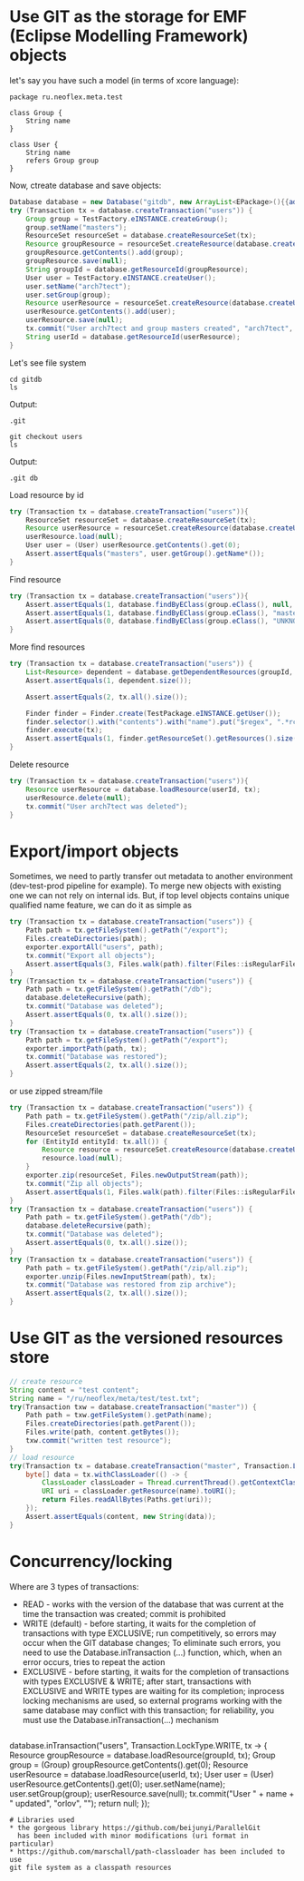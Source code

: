 # Use GIT as the storage for EMF (Eclipse Modelling Framework) objects 
let's say you have such a model (in terms of xcore language):
```xcore
package ru.neoflex.meta.test

class Group {
    String name
}

class User {
    String name
    refers Group group
}

```

Now, ctreate database and save objects:
```java
Database database = new Database("gitdb", new ArrayList<EPackage>(){{add(TestPackage.eINSTANCE);}});
try (Transaction tx = database.createTransaction("users")) {
    Group group = TestFactory.eINSTANCE.createGroup();
    group.setName("masters");
    ResourceSet resourceSet = database.createResourceSet(tx);
    Resource groupResource = resourceSet.createResource(database.createURI(null, null));
    groupResource.getContents().add(group);
    groupResource.save(null);
    String groupId = database.getResourceId(groupResource);
    User user = TestFactory.eINSTANCE.createUser();
    user.setName("arch7tect");
    user.setGroup(group);
    Resource userResource = resourceSet.createResource(database.createURI(null, null));
    userResource.getContents().add(user);
    userResource.save(null);
    tx.commit("User arch7tect and group masters created", "arch7tect", "");
    String userId = database.getResourceId(userResource);
}
```

Let's see file system
```shell script
cd gitdb
ls
```
Output:
```
.git
```
```shell script
git checkout users
ls
```
Output:
```
.git db
```
Load resource by id
```java
try (Transaction tx = database.createTransaction("users")){
    ResourceSet resourceSet = database.createResourceSet(tx);
    Resource userResource = resourceSet.createResource(database.createURI(userId, null));
    userResource.load(null);
    User user = (User) userResource.getContents().get(0);
    Assert.assertEquals("masters", user.getGroup().getName*());
}
```
Find resource
```java
try (Transaction tx = database.createTransaction("users")){
    Assert.assertEquals(1, database.findByEClass(group.eClass(), null, tx).getResources().size());
    Assert.assertEquals(1, database.findByEClass(group.eClass(), "masters", tx).getResources().size());
    Assert.assertEquals(0, database.findByEClass(group.eClass(), "UNKNOWN", tx).getResources().size());
}
```
More find resources
```java
try (Transaction tx = database.createTransaction("users")) {
    List<Resource> dependent = database.getDependentResources(groupId, tx);
    Assert.assertEquals(1, dependent.size());

    Assert.assertEquals(2, tx.all().size());

    Finder finder = Finder.create(TestPackage.eINSTANCE.getUser());
    finder.selector().with("contents").with("name").put("$regex", ".*rch7.*");
    finder.execute(tx);
    Assert.assertEquals(1, finder.getResourceSet().getResources().size());
}
```
Delete resource
```java
try (Transaction tx = database.createTransaction("users")){
    Resource userResource = database.loadResource(userId, tx);
    userResource.delete(null);
    tx.commit("User arch7tect was deleted");
}
```
# Export/import objects
Sometimes, we  need to partly transfer out metadata to another environment 
(dev-test-prod pipeline for example). To merge new objects
with existing one we can not rely on internal ids. But,
if top level objects contains unique qualified name feature,
we can do it as simple as
```java
try (Transaction tx = database.createTransaction("users")) {
    Path path = tx.getFileSystem().getPath("/export");
    Files.createDirectories(path);
    exporter.exportAll("users", path);
    tx.commit("Export all objects");
    Assert.assertEquals(3, Files.walk(path).filter(Files::isRegularFile).count());
}
try (Transaction tx = database.createTransaction("users")) {
    Path path = tx.getFileSystem().getPath("/db");
    database.deleteRecursive(path);
    tx.commit("Database was deleted");
    Assert.assertEquals(0, tx.all().size());
}
try (Transaction tx = database.createTransaction("users")) {
    Path path = tx.getFileSystem().getPath("/export");
    exporter.importPath(path, tx);
    tx.commit("Database was restored");
    Assert.assertEquals(2, tx.all().size());
}
```
or use zipped stream/file
```java
try (Transaction tx = database.createTransaction("users")) {
    Path path = tx.getFileSystem().getPath("/zip/all.zip");
    Files.createDirectories(path.getParent());
    ResourceSet resourceSet = database.createResourceSet(tx);
    for (EntityId entityId: tx.all()) {
        Resource resource = resourceSet.createResource(database.createURI(entityId.getId(), null));
        resource.load(null);
    }
    exporter.zip(resourceSet, Files.newOutputStream(path));
    tx.commit("Zip all objects");
    Assert.assertEquals(1, Files.walk(path).filter(Files::isRegularFile).count());
}
try (Transaction tx = database.createTransaction("users")) {
    Path path = tx.getFileSystem().getPath("/db");
    database.deleteRecursive(path);
    tx.commit("Database was deleted");
    Assert.assertEquals(0, tx.all().size());
}
try (Transaction tx = database.createTransaction("users")) {
    Path path = tx.getFileSystem().getPath("/zip/all.zip");
    exporter.unzip(Files.newInputStream(path), tx);
    tx.commit("Database was restored from zip archive");
    Assert.assertEquals(2, tx.all().size());
}
```
# Use GIT as the versioned resources store
```java
// create resource
String content = "test content";
String name = "/ru/neoflex/meta/test/test.txt";
try(Transaction txw = database.createTransaction("master")) {
    Path path = txw.getFileSystem().getPath(name);
    Files.createDirectories(path.getParent());
    Files.write(path, content.getBytes());
    txw.commit("written test resource");
}
// load resource
try(Transaction tx = database.createTransaction("master", Transaction.LockType.READ)) {
    byte[] data = tx.withClassLoader(() -> {
        ClassLoader classLoader = Thread.currentThread().getContextClassLoader();
        URI uri = classLoader.getResource(name).toURI();
        return Files.readAllBytes(Paths.get(uri));
    });
    Assert.assertEquals(content, new String(data));
}
```
# Concurrency/locking
Where are 3 types of transactions:
* READ - works with the version of the database that was current at the time the transaction was created; 
  commit is prohibited
* WRITE (default) - before starting, it waits for the completion of transactions with type EXCLUSIVE; 
  run competitively, so errors may occur when the GIT database changes; 
  To eliminate such errors, you need to use the Database.inTransaction (...) function, which, 
  when an error occurs, tries to repeat the action 
* EXCLUSIVE - before starting, it waits for the completion of transactions with types EXCLUSIVE & WRITE;
  after start, transactions with EXCLUSIVE and WRITE types are waiting for its completion;
  inprocess locking mechanisms are used, 
  so external programs working with the same database may conflict with this transaction;
  for reliability, you must use the Database.inTransaction(...) mechanism
  ```java
database.inTransaction("users", Transaction.LockType.WRITE, tx -> {
    Resource groupResource = database.loadResource(groupId, tx);
    Group group = (Group) groupResource.getContents().get(0);
    Resource userResource = database.loadResource(userId, tx);
    User user = (User) userResource.getContents().get(0);
    user.setName(name);
    user.setGroup(group);
    userResource.save(null);
    tx.commit("User " + name + " updated", "orlov", "");
    return null;
});
```
# Libraries used
* the gorgeous library https://github.com/beijunyi/ParallelGit 
  has been included with minor modifications (uri format in particular)
* https://github.com/marschall/path-classloader has been included to use 
git file system as a classpath resources